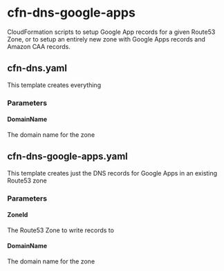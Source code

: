# cfn-dns-google-apps
CloudFormation scripts to setup Google App records for a given Route53 Zone, or to setup an entirely new zone with Google Apps records and Amazon CAA records.


## cfn-dns.yaml
This template creates everything

### Parameters

#### DomainName
The domain name for the zone


## cfn-dns-google-apps.yaml
This template creates just the DNS records for Google Apps in an existing Route53 zone

### Parameters

#### ZoneId
The Route53 Zone to write records to

#### DomainName
The domain name for the zone